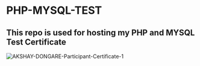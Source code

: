 # PHP-MYSQL-TEST
## This repo is used for hosting my PHP and MYSQL Test Certificate
![AKSHAY-DONGARE-Participant-Certificate-1](https://user-images.githubusercontent.com/75126845/236324156-9b1cb6f7-cc4a-4513-a4ab-45e7fa25eec9.png)
